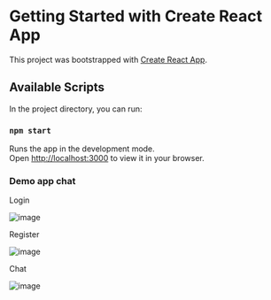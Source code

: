 # Getting Started with Create React App

This project was bootstrapped with [Create React App](https://github.com/facebook/create-react-app).

## Available Scripts

In the project directory, you can run:

### `npm start`

Runs the app in the development mode.\
Open [http://localhost:3000](http://localhost:3000) to view it in your browser.

### Demo app chat

Login

![image](https://user-images.githubusercontent.com/102012126/232495463-ef7daf77-b1a8-439b-bf75-1c0ecb670fad.png)

Register

![image](https://user-images.githubusercontent.com/102012126/232495563-8ee3dea1-4249-4cc5-9ca2-3f66d787565f.png)

Chat

![image](https://user-images.githubusercontent.com/102012126/232495270-3e0b21d4-b279-4735-adf3-cebe20bd6082.png)
